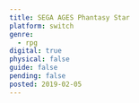 ```yaml
---
title: SEGA AGES Phantasy Star
platform: switch
genre:
  - rpg
digital: true
physical: false
guide: false
pending: false
posted: 2019-02-05
---
```

